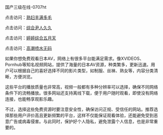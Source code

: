 
国产三级在线-0707ht


点击访问：<a href="https://gsd-agv.pages.dev/">熟妇丰满多毛</a>

点击访问：<a href="https://bsdf-5f5.pages.dev/">综合尹人久久</a>

点击访问：<a href="https://gda-c7m.pages.dev/">婷婷综合五月天</a>

点击访问：<a href="https://fdhf-454.pages.dev/">高潮喷水无码</a>


如果你想免费观看日本AV，网络上有很多平台能满足需求。像XVIDEOS、Pornhub等知名视频网站，提供了海量的日本AV资源，种类繁多，更新迅速。用户可以根据自己的喜好选择不同的影片类型，如制服、丝袜、熟女等，内容分类清晰，方便浏览。

这些平台的播放质量也非常高，视频一般都有多种分辨率可以选择，确保不同网络条件下的流畅播放。很多网站还支持离线下载，便于用户随时观看，即使没有网络连接，也能畅享观影乐趣。

不过，选择这些免费资源时要注意安全性，确保访问正规、受信任的网站。推荐选择那些用户评价高且更新频繁的平台，这样不仅能保证观看体验，还能避免受到恶意广告或病毒侵害。与此同时，保护好个人隐私，避免泄露个人信息，也是非常重要的。


<span style="display:none;">[Canonical link](）</span>
